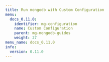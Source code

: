 ```yaml
---
title: Run mongodb with Custom Configuration
menu:
  docs_0.11.0:
    identifier: mg-configuration
    name: Custom Configuration
    parent: mg-mongodb-guides
    weight: 27
menu_name: docs_0.11.0
info:
  version: 0.11.0
---
```


